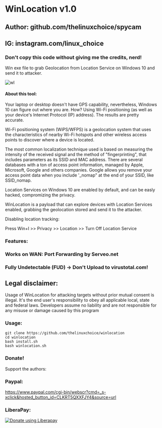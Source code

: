 # WinLocation v1.0
## Author: github.com/thelinuxchoice/spycam
## IG: instagram.com/linux_choice
### Don't copy this code without giving me the credits, nerd! 

Win exe file to grab Geolocation from Location Service on Windows 10 and send it to attacker.

![wl](https://user-images.githubusercontent.com/34893261/50538741-31fb6800-0b5b-11e9-9cf2-f3bbb5f30dd4.png)

#### About this tool:

Your laptop or desktop doesn't have GPS capability, nevertheless, Windows 10 can figure out where you are. How? Using Wi-Fi positioning (as well as your device's Internet Protocol (IP) address). The results are pretty accurate.

Wi-Fi positioning system (WiPS/WFPS) is a geolocation system that uses the characteristics of nearby Wi-Fi hotspots and other wireless access points to discover where a device is located.

The most common localization technique used is based on measuring the intensity of the received signal and the method of "fingerprinting", that includes parameters as its SSID and MAC address. There are several databases with a ton of access point information, managed by Apple, Microsoft, Google and others companies. Google allows you remove your access point data when you include '_nomap" at the end of your SSID, like SSID_nomap.

Location Services on Windows 10 are enabled by default, and can be easly hacked, compromizing the privacy.

WinLocation is a payload that can explore devices with Location Services enabled, grabbing the geolocation stored and send it to the attacker.

Disabling location tracking:

Press Win+I >> Privacy >> Location >> Turn Off Location Service
 

### Features:
### Works on WAN: Port Forwarding by Serveo.net
### Fully Undetectable (FUD) -> Don't Upload to virustotal.com!

## Legal disclaimer:

Usage of WinLocation for attacking targets without prior mutual consent is illegal. It's the end user's responsibility to obey all applicable local, state and federal laws. Developers assume no liability and are not responsible for any misuse or damage caused by this program 

### Usage:
```
git clone https://github.com/thelinuxchoice/winlocation
cd winlocation
bash install.sh
bash winlocation.sh
```

### Donate!
Support the authors:
### Paypal:
https://www.paypal.com/cgi-bin/webscr?cmd=_s-xclick&hosted_button_id=CLKRT5QXXFJY4&source=url
### LiberaPay:
<noscript><a href="https://liberapay.com/thelinuxchoice/donate"><img alt="Donate using Liberapay" src="https://liberapay.com/assets/widgets/donate.svg"></a></noscript>
